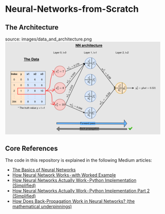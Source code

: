 # Neural-Networks-from-Scratch

## The Architecture
source: images/data_and_architecture.png
<img src="images/data_and_architecture.png">

## Core References

The code in this repository is explained in the following Medium articles:

- [The Basics of Neural Networks](https://medium.com/r/?url=https%3A%2F%2Ftowardsdatascience.com%2Fthe-basics-of-neural-networks-neural-network-series-part-1-4419e343b2b)
- [How Neural Network Works - with Worked Example](https://medium.com/r/?url=https%3A%2F%2Ftowardsdatascience.com%2Ffeed-forward-neural-network-with-example-neural-network-series-part-2-eeca7a081ef5)
- [How Neural Networks Actually Work - Python Implementation (Simplified)](https://medium.com/r/?url=https%3A%2F%2Ftowardsdatascience.com%2Fhow-neural-networks-actually-work-python-implementation-simplified-a1167b4f54fe)
- [How Neural Networks Actually Work - Python Implementation Part 2 (Simplified)](https://medium.com/r/?url=https%3A%2F%2Ftowardsdatascience.com%2Fhow-neural-networks-actually-work-python-implementation-part-2-simplified-80db0351db45)
- [How Does Back-Propagation Work in Neural Networks? (the mathematical underpinnings)](https://medium.com/r/?url=https%3A%2F%2Ftowardsdatascience.com%2Fhow-does-back-propagation-work-in-neural-networks-with-worked-example-bc59dfb97f48)
